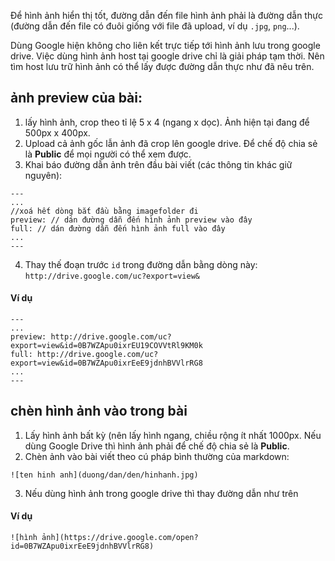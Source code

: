 Để hình ảnh hiển thị tốt, đường dẫn đến file hình ảnh phải là đường dẫn thực (đường dẫn đến file có đuôi giống với file đã upload, ví dụ `.jpg`, `png`...). 

Dùng Google hiện không cho liên kết trực tiếp tới hình ảnh lưu trong google drive. Việc dùng hình ảnh host tại google drive chỉ là giải pháp tạm thời. Nên tìm host lưu trữ hình ảnh có thể lấy được đường dẫn thực như đã nêu trên.

## ảnh preview của bài:

1. lấy hình ảnh, crop theo tỉ lệ 5 x 4 (ngang x dọc). Ảnh hiện tại đang để 500px x 400px.
2. Upload cả ảnh gốc lẫn ảnh đã crop lên google drive. Để chế độ chia sẻ là **Public** để mọi người có thể xem được.
3. Khai báo đường dẫn ảnh trên đầu bài viết (các thông tin khác giữ nguyên):

```
---
...
//xoá hết dòng bắt đầu bằng imagefolder đi 
preview: // dán đường dẫn đến hình ảnh preview vào đây
full: // dán đường dẫn đến hình ảnh full vào đây
...
---
```
4. Thay thế đoạn trước `id` trong đường dẫn bằng dòng này: `http://drive.google.com/uc?export=view&`

#### Ví dụ

```
---
...
preview: http://drive.google.com/uc?export=view&id=0B7WZApu0ixrEU19COVVtRl9KM0k
full: http://drive.google.com/uc?export=view&id=0B7WZApu0ixrEeE9jdnhBVVlrRG8
...
---
```

## chèn hình ảnh vào trong bài

1. Lấy hình ảnh bất kỳ (nên lấy hình ngang, chiều rộng ít nhất 1000px. Nếu dùng Google Drive thì hình ảnh phải để chế độ chia sẻ là **Public**.
2. Chèn ảnh vào bài viết theo cú pháp bình thường của markdown:

```
![ten hinh anh](duong/dan/den/hinhanh.jpg)
```
3. Nếu dùng hình ảnh trong google drive thì thay đường dẫn như trên

#### Ví dụ

```
![hình ảnh](https://drive.google.com/open?id=0B7WZApu0ixrEeE9jdnhBVVlrRG8)
```
